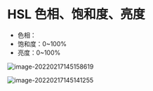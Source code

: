 # HSL 色相、饱和度、亮度

- 色相：
- 饱和度：0~100%
- 亮度：0~100%





![image-20220217145158619](https://gitee.com/capsion-images/notebook/raw/master/image/202202171451799.png)

![image-20220217145141255](https://gitee.com/capsion-images/notebook/raw/master/image/202202171451518.png)

